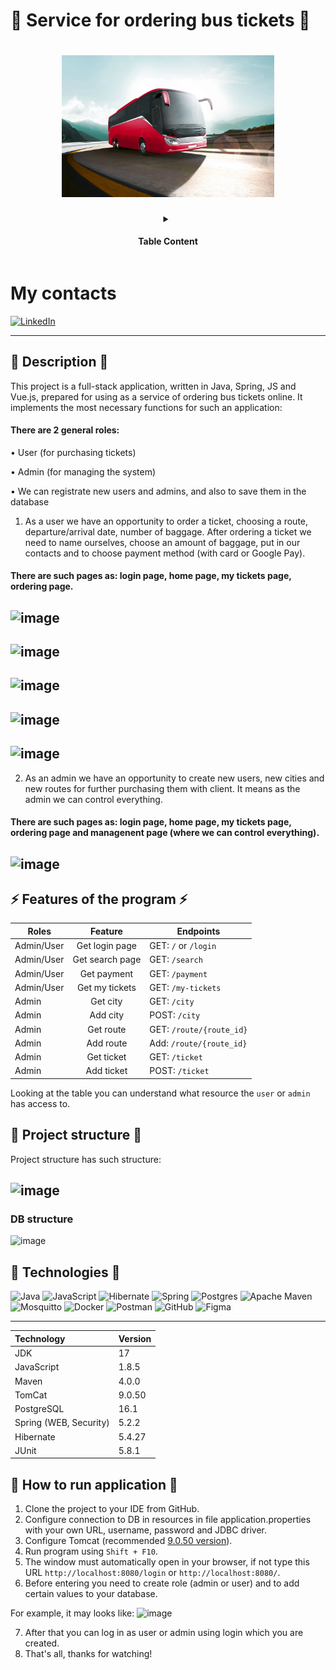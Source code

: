 # 🚌 Service for ordering bus tickets 🚌
<h1 align="center">
<img src="assets/bus-header.png" alt="Header" width="340"> <br>
</h1>
<details align="center">
  <summary> <h4> Table Content </h4>  </summary>
    <p align="center" style="color: #fa464f">
        • <a href="#-Description-" style="color: #a8b6c5">Description</a>
        • <a href="#-Features-of-the-program-" style="color: #a8b6c5">Features of the program</a> <br>
        • <a href="#-Project-structure-" style="color: #a8b6c5">Project Structure</a>
        • <a href="#-Technologies-" style="color: #a8b6c5">Technologies</a>
        • <a href="#-How-to-run-application-" style="color: #a8b6c5">How to run the application</a>
    </p>
</details>

# My contacts
[![LinkedIn](https://img.shields.io/badge/linkedin-%230077B5.svg?style=for-the-badge&logo=linkedin&logoColor=white)](https://www.linkedin.com/in/viktor-levitskyi-391447266/)


---

## 📕 Description 📕
This project is a full-stack application, written in Java, Spring, JS and Vue.js, prepared for using as a service of ordering bus tickets online. 
It implements the most necessary functions for such an application:

#### There are 2 general roles:

  • User (for purchasing tickets)

  • Admin (for managing the system)
  
  • We can registrate new users and admins, and also to save them in the database

1. As a user we have an opportunity to order a ticket, choosing a route, departure/arrival date, number of baggage. After ordering a ticket we need to name ourselves, choose an amount of baggage, put in our contacts and to choose payment method (with card or Google Pay).

#### There are such pages as: login page, home page, my tickets page, ordering page.

![image](https://github.com/viktor-levic/b9-route-ride-manager/assets/133751188/6d9b6abd-4c37-472b-af6d-6c01721bf807)   
------
![image](https://github.com/viktor-levic/b9-route-ride-manager/assets/133751188/85944bd1-c5b4-4cf6-89f9-580b7f4afbcd)
------
![image](https://github.com/viktor-levic/b9-route-ride-manager/assets/133751188/1a96b3ed-7a61-48f7-8e18-bf7bb0f26651)
------
![image](https://github.com/viktor-levic/b9-route-ride-manager/assets/133751188/822edef5-3c95-4f95-b544-c31934dc8546)
------
![image](https://github.com/viktor-levic/b9-route-ride-manager/assets/133751188/e1bc2269-0616-4491-851d-af6ca719e52b)
------

2. As an admin we have an opportunity to create new users, new cities and new routes for further purchasing them with client.
It means as the admin we can control everything.

#### There are such pages as: login page, home page, my tickets page, ordering page and managenent page (where we can control everything).

![image](https://github.com/viktor-levic/b9-route-ride-manager/assets/133751188/f7528fb0-f496-483a-b999-b7ca9c6313b2)
------


 
## ⚡ Features of the program ⚡

| Roles      |                    Feature                    | Endpoints                             |
|------------|:---------------------------------------------:|---------------------------------------|
| Admin/User |               Get login page                  | GET: `/` or `/login`                  |
| Admin/User |               Get search page                 | GET: `/search`                        |
| Admin/User |               Get payment                     | GET: `/payment`                       |
| Admin/User |               Get my tickets                  | GET: `/my-tickets`                    |
| Admin      |               Get city                        | GET: `/city`                          |
| Admin      |               Add city                        | POST: `/city`                         |
| Admin      |               Get route                       | GET: `/route/{route_id}`              |
| Admin      |               Add route                       | Add: `/route/{route_id}`              |
| Admin      |               Get ticket                      | GET: `/ticket`                        |
| Admin      |               Add ticket                      | POST: `/ticket`                       |


Looking at the table you can understand what resource the `user` or `admin` has access to.

## 🧱 Project structure 🧱
Project structure has such structure:

![image](https://github.com/viktor-levic/b9-route-ride-manager/assets/133751188/187ec77a-db5f-4c46-9494-9918e7132b93)
---

### DB structure
![image](https://github.com/viktor-levic/b9-route-ride-manager/assets/133751188/cdc0bf5c-5cc4-4bb8-8cb3-5e0030b4c821)


## 🤖 Technologies 🤖

![Java](https://img.shields.io/badge/java-%23ED8B00.svg?style=for-the-badge&logo=openjdk&logoColor=white)
![JavaScript](https://img.shields.io/badge/javascript-%23323330.svg?style=for-the-badge&logo=javascript&logoColor=%23F7DF1E)
![Hibernate](https://img.shields.io/badge/Hibernate-59666C?style=for-the-badge&logo=Hibernate&logoColor=white)
![Spring](https://img.shields.io/badge/spring-%236DB33F.svg?style=for-the-badge&logo=spring&logoColor=white)
![Postgres](https://img.shields.io/badge/postgres-%23316192.svg?style=for-the-badge&logo=postgresql&logoColor=white)
![Apache Maven](https://img.shields.io/badge/Apache%20Maven-C71A36?style=for-the-badge&logo=Apache%20Maven&logoColor=white)
![Mosquitto](https://img.shields.io/badge/mosquitto-%233C5280.svg?style=for-the-badge&logo=eclipsemosquitto&logoColor=white)
![Docker](https://img.shields.io/badge/docker-%230db7ed.svg?style=for-the-badge&logo=docker&logoColor=white)
![Postman](https://img.shields.io/badge/Postman-FF6C37?style=for-the-badge&logo=postman&logoColor=white)
![GitHub](https://img.shields.io/badge/github-%23121011.svg?style=for-the-badge&logo=github&logoColor=white)
![Figma](https://img.shields.io/badge/figma-%23F24E1E.svg?style=for-the-badge&logo=figma&logoColor=white)

---

| Technology             | Version |
|:-----------------------|:--------|
| JDK                    | 17      |
| JavaScript             | 1.8.5   |
| Maven                  | 4.0.0   |
| TomCat                 | 9.0.50  |
| PostgreSQL             | 16.1    |
| Spring (WEB, Security) | 5.2.2   |
| Hibernate              | 5.4.27  |
| JUnit                  | 5.8.1   |


## 🏃‍ How to run application 🏃
1. Clone the project to your IDE from GitHub.
2. Configure connection to DB in resources in file application.properties with your own URL, username, password and JDBC driver.
3. Configure Tomcat (recommended [9.0.50 version](https://archive.apache.org/dist/tomcat/tomcat-9/v9.0.50/bin/)).
4. Run program using `Shift + F10`.
5. The window must automatically open in your browser, if not type this URL `http://localhost:8080/login` or `http://localhost:8080/`.
6. Before entering you need to create role (admin or user) and to add certain values to your database.

For example, it may looks like:
![image](https://github.com/viktor-levic/b9-route-ride-manager/assets/133751188/fbe1d16b-cf93-4080-9c87-87fc1f411933)

7. After that you can log in as user or admin using login which you are created.
8. That's all, thanks for watching!
